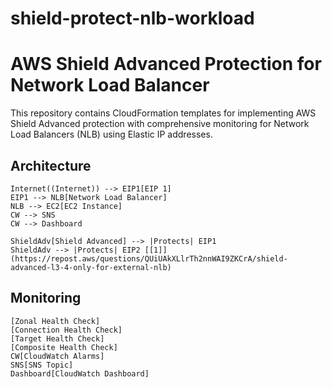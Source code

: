 # shield-protect-nlb-workload


# AWS Shield Advanced Protection for Network Load Balancer

This repository contains CloudFormation templates for implementing AWS Shield Advanced protection with comprehensive monitoring for Network Load Balancers (NLB) using Elastic IP addresses.

## Architecture

    Internet((Internet)) --> EIP1[EIP 1]
    EIP1 --> NLB[Network Load Balancer]
    NLB --> EC2[EC2 Instance]
    CW --> SNS
    CW --> Dashboard
    
    ShieldAdv[Shield Advanced] --> |Protects| EIP1
    ShieldAdv --> |Protects| EIP2 [[1]](https://repost.aws/questions/QUiUAkXLlrTh2nnWAI9ZKCrA/shield-advanced-l3-4-only-for-external-nlb)
    
## Monitoring
    [Zonal Health Check]
    [Connection Health Check]
    [Target Health Check]
    [Composite Health Check]
    CW[CloudWatch Alarms]
    SNS[SNS Topic]
    Dashboard[CloudWatch Dashboard]

